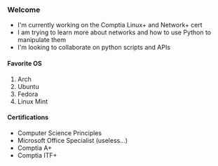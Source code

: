 ### Welcome
- I'm currently working on the Comptia Linux+ and Network+ cert
- I am trying to learn more about networks and how to use Python to manipulate them
- I'm looking to collaborate on python scripts and APIs

#### Favorite OS
1. Arch
2. Ubuntu
3. Fedora
4. Linux Mint

#### Certifications
- Computer Science Principles
- Microsoft Office Specialist (useless...)
- Comptia A+
- Comptia ITF+
